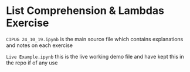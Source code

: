 # List Comprehension & Lambdas Exercise

`CIPUG 24_10_19.ipynb` is the main source file which contains explanations and notes on each exercise

`Live Example.ipynb` this is the live working demo file and have kept this in the repo if of any use